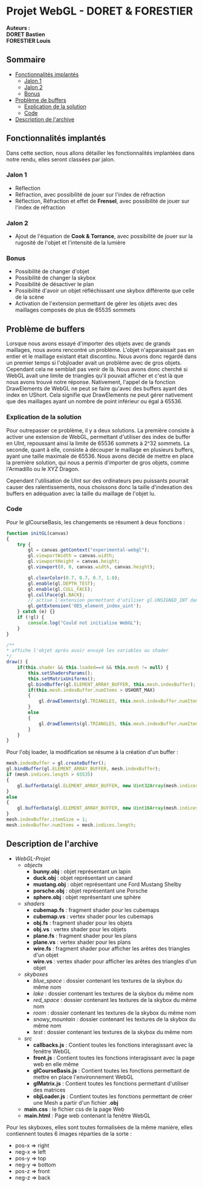 # Projet WebGL - DORET & FORESTIER <!-- omit in toc -->

**Auteurs : \
DORET Bastien \
FORESTIER Louis**

## Sommaire <!-- omit in toc -->

- [Fonctionnalités implantés](#fonctionnalités-implantés)
  - [Jalon 1](#jalon-1)
  - [Jalon 2](#jalon-2)
  - [Bonus](#bonus)
- [Problème de buffers](#problème-de-buffers)
  - [Explication de la solution](#explication-de-la-solution)
  - [Code](#code)
- [Description de l'archive](#description-de-larchive)

## Fonctionnalités implantés

Dans cette section, nous allons détailler les fonctionnalités implantées dans notre rendu, elles seront classées par jalon.

### Jalon 1

- Réflection
- Réfraction, avec possibilité de jouer sur l'index de réfraction
- Réflection, Réfraction et effet de **Frensel**, avec possibilité de jouer sur l'index de réfraction

### Jalon 2

- Ajout de l'équation de **Cook & Torrance**, avec possibilité de jouer sur la rugosité de l'objet et l'intensité de la lumière

### Bonus

- Possibilité de changer d'objet
- Possibilité de changer la skybox
- Possibilité de désactiver le plan
- Possibilité d'avoir un objet réfléchissant une skybox différente que celle de la scène
- Activation de l'extension permettant de gérer les objets avec des maillages composés de plus de 65535 sommets

## Problème de buffers

Lorsque nous avons essayé d'importer des objets avec de grands maillages, nous avons rencontré un problème. L'objet n'apparaissait pas en entier et le maillage existant était discontinu. Nous avons donc regardé dans un premier temps si l'objloader avait un problème avec de gros objets. Cependant cela ne semblait pas venir de là. Nous avons donc cherché si WebGL avait une limite de triangles qu'il pouvait afficher et c'est là que nous avons trouvé notre réponse. Nativement, l'appel de la fonction DrawElements de WebGL ne peut se faire qu'avec des buffers ayant des index en UShort. Cela signifie que DrawElements ne peut gérer nativement que des maillages ayant un nombre de point inférieur ou égal à 65536.

### Explication de la solution

Pour outrepasser ce problème, il y a deux solutions. La première consiste à activer une extension de WebGL, permettant d'utiliser des index de buffer en UInt, repoussant ainsi la limite de 65536 sommets à 2^32 sommets. La seconde, quant à elle, consiste à découper le maillage en plusieurs buffers, ayant une taille maximale de 65536. Nous avons décidé de mettre en place la première solution, qui nous a permis d'importer de gros objets, comme l'Armadillo ou le XYZ Dragon.

Cependant l'utilisation de UInt sur des ordinateurs peu puissants pourrait causer des ralentissements, nous choissons donc la taille d'indexation des buffers en adéquation avec la taille du maillage de l'objet lu.

### Code

Pour le glCourseBasis, les changements se résument à deux fonctions :
```js
function initGL(canvas)
{
	try {
		gl = canvas.getContext("experimental-webgl");
		gl.viewportWidth = canvas.width;
		gl.viewportHeight = canvas.height;
		gl.viewport(0, 0, canvas.width, canvas.height);

		gl.clearColor(0.7, 0.7, 0.7, 1.0);
		gl.enable(gl.DEPTH_TEST);
		gl.enable(gl.CULL_FACE);
		gl.cullFace(gl.BACK); 
		// active l'extension permettant d'utiliser gl.UNSIGNED_INT dans gl.drawElements, pour afficher des modèles plus complexes
		gl.getExtension('OES_element_index_uint');
	} catch (e) {}
	if (!gl) {
		console.log("Could not initialise WebGL");
	}
}
```
```js
/**
* affiche l'objet après avoir envoyé les variables au shader
*/
draw() {
	if(this.shader && this.loaded==4 && this.mesh != null) {
		this.setShadersParams();
		this.setMatrixUniforms();
		gl.bindBuffer(gl.ELEMENT_ARRAY_BUFFER, this.mesh.indexBuffer);
		if(this.mesh.indexBuffer.numItems > USHORT_MAX)
		{
			gl.drawElements(gl.TRIANGLES, this.mesh.indexBuffer.numItems, gl.UNSIGNED_INT, 0);
		}
		else
		{
			gl.drawElements(gl.TRIANGLES, this.mesh.indexBuffer.numItems, gl.UNSIGNED_SHORT, 0);
		}
	}
}
```
Pour l'obj loader, la modification se résume à la création d'un buffer :
```js
mesh.indexBuffer = gl.createBuffer();
gl.bindBuffer(gl.ELEMENT_ARRAY_BUFFER, mesh.indexBuffer);
if (mesh.indices.length > 65535) 
{
    gl.bufferData(gl.ELEMENT_ARRAY_BUFFER, new Uint32Array(mesh.indices), gl.STATIC_DRAW);
} 
else 
{
    gl.bufferData(gl.ELEMENT_ARRAY_BUFFER, new Uint16Array(mesh.indices), gl.STATIC_DRAW);      
}
mesh.indexBuffer.itemSize = 1;
mesh.indexBuffer.numItems = mesh.indices.length;
```

## Description de l'archive

- *WebGL-Projet*
  - *objects*
    - **bunny.obj** : objet représentant un lapin
    - **duck.obj** : objet représentant un canard
    - **mustang.obj** : objet représentant une Ford Mustang Shelby
    - **porsche.obj** : objet représentant une Porsche
    - **sphere.obj** : objet représentant une sphère
  - *shaders*
    - **cubemap.fs** : fragment shader pour les cubemaps
    - **cubemap.vs** : vertex shader pour les cubemaps
    - **obj.fs** : fragment shader pour les objets
    - **obj.vs** : vertex shader pour les objets
    - **plane.fs** : fragment shader pour les plans
    - **plane.vs** : vertex shader pour les plans
    - **wire.fs** : fragment shader pour afficher les arêtes des triangles d'un objet
    - **wire.vs** : vertex shader pour afficher les arêtes des triangles d'un objet
  - *skyboxes*
    - *blue_space* : dossier contenant les textures de la skybox du même nom
    - *lake* : dossier contenant les textures de la skybox du même nom
    - *red_space* : dossier contenant les textures de la skybox du même nom
    - *room* : dossier contenant les textures de la skybox du même nom
    - *snowy_mountain* : dossier contenant les textures de la skybox du même nom
    - *test* : dossier contenant les textures de la skybox du même nom
  - *src*
    - **callbacks.js** : Contient toutes les fonctions interagissant avec la fenêtre WebGL
    - **front.js** : Contient toutes les fonctions interagissant avec la page web en elle même
    - **glCourseBasis.js** : Contient toutes les fonctions permettant de mettre en place l'environnement WebGL
    - **glMatrix.js** : Contient toutes les fonctions permettant d'utiliser des matrices
    - **objLoader.js** : Contient toutes les fonctions permettant de créer une Mesh a partir d'un fichier **.obj**
  - **main.css** : le fichier css de la page Web
  - **main.html** : Page web contenant la fenêtre WebGL

Pour les skyboxes, elles sont toutes formalisées de la même manière, elles contiennent toutes 6 images réparties de la sorte :
- pos-x => right
- neg-x => left
- pos-y  => top
- neg-y => bottom
- pos-z => front
- neg-z => back
